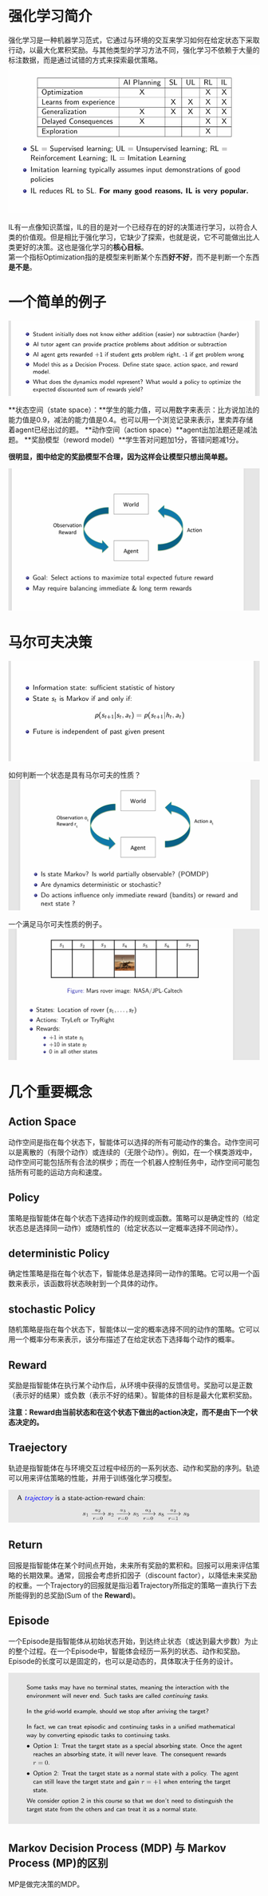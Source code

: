 # 强化学习简介
强化学习是一种机器学习范式，它通过与环境的交互来学习如何在给定状态下采取行动，以最大化累积奖励。与其他类型的学习方法不同，强化学习不依赖于大量的标注数据，而是通过试错的方式来探索最优策略。
![alt text](../images/image-2.png)

IL有一点像知识蒸馏，IL的目的是对一个已经存在的好的决策进行学习，以符合人类的价值观。但是相比于强化学习，它缺少了探索，也就是说，它不可能做出比人类更好的决策。这也是强化学习的**核心目标**。</br>
第一个指标Optimization指的是模型来判断某个东西**好不好**，而不是判断一个东西**是不是**。
# 一个简单的例子
![alt text](../images/image-1.png)

**状态空间（state space）：**学生的能力值，可以用数字来表示：比方说加法的能力值是0.9，减法的能力值是0.4。也可以用一个浏览记录来表示，里卖弄存储着agent已经出过的题。
**动作空间（action space）**agent出加法题还是减法题。
**奖励模型（reword model）**学生答对问题加1分，答错问题减1分。

**很明显，图中给定的奖励模型不合理，因为这样会让模型只想出简单题。**


![alt text](../images/image.png)


# 马尔可夫决策
![alt text](../images/image-3.png)

如何判断一个状态是具有马尔可夫的性质？
![alt text](../images/image-5.png)

一个满足马尔可夫性质的例子。
![alt text](../images/image-4.png)



# 几个重要概念

## Action Space
动作空间是指在每个状态下，智能体可以选择的所有可能动作的集合。动作空间可以是离散的（有限个动作）或连续的（无限个动作）。例如，在一个棋类游戏中，动作空间可能包括所有合法的棋步；而在一个机器人控制任务中，动作空间可能包括所有可能的运动方向和速度。

## Policy
策略是指智能体在每个状态下选择动作的规则或函数。策略可以是确定性的（给定状态总是选择同一动作）或随机性的（给定状态以一定概率选择不同动作）。

## deterministic Policy
确定性策略是指在每个状态下，智能体总是选择同一动作的策略。它可以用一个函数来表示，该函数将状态映射到一个具体的动作。

## stochastic Policy
随机策略是指在每个状态下，智能体以一定的概率选择不同的动作的策略。它可以用一个概率分布来表示，该分布描述了在给定状态下选择每个动作的概率。

## Reward
奖励是指智能体在执行某个动作后，从环境中获得的反馈信号。奖励可以是正数（表示好的结果）或负数（表示不好的结果）。智能体的目标是最大化累积奖励。

**注意：Reward由当前状态和在这个状态下做出的action决定，而不是由下一个状态决定的。**

## Traejectory
轨迹是指智能体在与环境交互过程中经历的一系列状态、动作和奖励的序列。轨迹可以用来评估策略的性能，并用于训练强化学习模型。

![alt text](../images/Trajectory.png)

## Return
回报是指智能体在某个时间点开始，未来所有奖励的累积和。回报可以用来评估策略的长期效果。通常，回报会考虑折扣因子（discount factor），以降低未来奖励的权重。一个Trajectory的回报就是指沿着Trajectory所指定的策略一直执行下去所能得到的总奖励(Sum of the **Reward**)。

## Episode
一个Episode是指智能体从初始状态开始，到达终止状态（或达到最大步数）为止的整个过程。在一个Episode中，智能体会经历一系列的状态、动作和奖励。Episode的长度可以是固定的，也可以是动态的，具体取决于任务的设计。

![alt text](../images/Episode.png)

## Markov Decision Process (MDP) 与 Markov Process (MP)的区别
MP是做完决策的MDP。